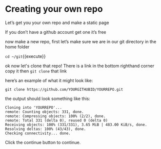 # Creating your own repo

Let’s get you your own repo and make a static page

If you don’t have a github account get one it’s free

now make a new repo, first let’s make sure we are in our git directory in the home folder

`cd ~/git`{{execute}}

ok now let's clone that repo! There is a link in the bottom righthand corner copy it then `git clone` that link

here’s an example of what it might look like:
```
git clone https://github.com/YOURGITHUBID/YOURREPO.git
```
the output should look something like this:
```
Cloning into 'YOURREPO'...
remote: Counting objects: 331, done.
remote: Compressing objects: 100% (2/2), done.
remote: Total 331 (delta 0), reused 0 (delta 0)
Receiving objects: 100% (331/331), 3.65 MiB | 483.00 KiB/s, done.
Resolving deltas: 100% (43/43), done.
Checking connectivity... done.
```

Click the continue button to continue.
